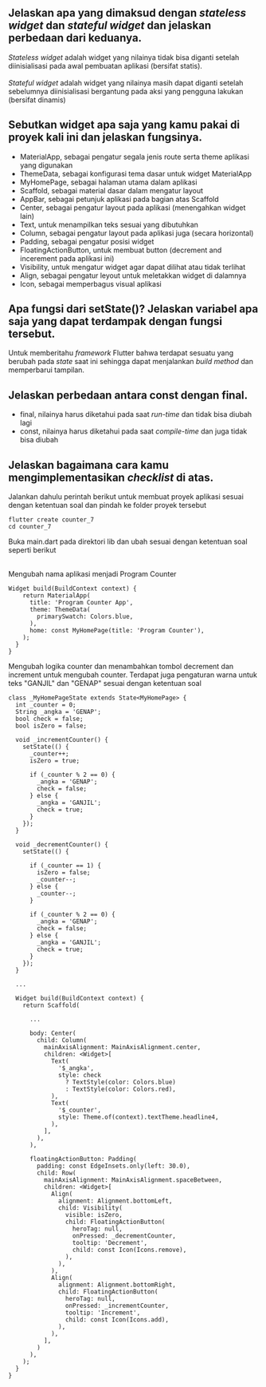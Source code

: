 ##  Jelaskan apa yang dimaksud dengan <i>stateless widget</i> dan <i>stateful widget</i> dan jelaskan perbedaan dari keduanya.

<i>Stateless widget</i> adalah widget yang nilainya tidak bisa diganti setelah diinisialisasi pada awal pembuatan aplikasi (bersifat statis). <br/><br/>
<i>Stateful widget</i> adalah widget yang nilainya masih dapat diganti setelah sebelumnya diinisialisasi bergantung pada aksi yang pengguna lakukan (bersifat dinamis)

##  Sebutkan widget apa saja yang kamu pakai di proyek kali ini dan jelaskan fungsinya.

* MaterialApp, sebagai pengatur segala jenis route serta theme aplikasi yang digunakan
* ThemeData, sebagai konfigurasi tema dasar untuk widget MaterialApp
* MyHomePage, sebagai halaman utama dalam aplikasi
* Scaffold, sebagai material dasar dalam mengatur layout
* AppBar, sebagai petunjuk aplikasi pada bagian atas Scaffold
* Center, sebagai pengatur layout pada aplikasi (menengahkan widget lain)
* Text, untuk menampilkan teks sesuai yang dibutuhkan
* Column, sebagai pengatur layout pada aplikasi juga (secara horizontal)
* Padding, sebagai pengatur posisi widget
* FloatingActionButton, untuk membuat button (decrement and incerement pada aplikasi ini)
* Visibility, untuk mengatur widget agar dapat dilihat atau tidak terlihat
* Align, sebagai pengatur leyout untuk meletakkan widget di dalamnya
* Icon, sebagai memperbagus visual aplikasi

##  Apa fungsi dari setState()? Jelaskan variabel apa saja yang dapat terdampak dengan fungsi tersebut.

Untuk memberitahu <i>framework</i> Flutter bahwa terdapat sesuatu yang berubah pada <i>state</i> saat ini sehingga dapat menjalankan <i>build method</i> dan memperbarui tampilan.

##  Jelaskan perbedaan antara const dengan final.

* final, nilainya harus diketahui pada saat <i>run-time</i> dan tidak bisa diubah lagi
* const, nilainya harus diketahui pada saat <i>compile-time</i> dan juga tidak bisa diubah

##  Jelaskan bagaimana cara kamu mengimplementasikan <i>checklist</i> di atas.

Jalankan dahulu perintah berikut untuk membuat proyek aplikasi sesuai dengan ketentuan soal dan pindah ke folder proyek tersebut
```
flutter create counter_7
cd counter_7
```

Buka main.dart pada direktori lib dan ubah sesuai dengan ketentuan soal seperti berikut<br/><br/>

Mengubah nama aplikasi menjadi Program Counter
```
Widget build(BuildContext context) {
    return MaterialApp(
      title: 'Program Counter App',
      theme: ThemeData(
        primarySwatch: Colors.blue,
      ),
      home: const MyHomePage(title: 'Program Counter'),
    );
  }
}
```

Mengubah logika counter dan menambahkan tombol decrement dan increment untuk mengubah counter. Terdapat juga pengaturan warna untuk teks "GANJIL" dan "GENAP" sesuai dengan ketentuan soal
```
class _MyHomePageState extends State<MyHomePage> {
  int _counter = 0;
  String _angka = 'GENAP';
  bool check = false;
  bool isZero = false;

  void _incrementCounter() {
    setState(() {
      _counter++;
      isZero = true;

      if (_counter % 2 == 0) {
        _angka = 'GENAP';
        check = false;
      } else {
        _angka = 'GANJIL';
        check = true;
      }
    });
  }

  void _decrementCounter() {
    setState(() {

      if (_counter == 1) {
        isZero = false;
        _counter--;
      } else {
        _counter--;
      }

      if (_counter % 2 == 0) {
        _angka = 'GENAP';
        check = false;
      } else {
        _angka = 'GANJIL';
        check = true;
      }
    });
  }
  
  ...
  
  Widget build(BuildContext context) {
    return Scaffold(
      
      ...
      
      body: Center(
        child: Column(
          mainAxisAlignment: MainAxisAlignment.center,
          children: <Widget>[
            Text(
              '$_angka',
              style: check
                ? TextStyle(color: Colors.blue)
                : TextStyle(color: Colors.red),
            ),
            Text(
              '$_counter',
              style: Theme.of(context).textTheme.headline4,
            ),
          ],
        ),
      ),
      
      floatingActionButton: Padding(
        padding: const EdgeInsets.only(left: 30.0),
        child: Row(
          mainAxisAlignment: MainAxisAlignment.spaceBetween,
          children: <Widget>[
            Align(
              alignment: Alignment.bottomLeft,
              child: Visibility(
                visible: isZero,
                child: FloatingActionButton(
                  heroTag: null,
                  onPressed: _decrementCounter,
                  tooltip: 'Decrement',
                  child: const Icon(Icons.remove),
                ),
              ),
            ),
            Align(
              alignment: Alignment.bottomRight,
              child: FloatingActionButton(
                heroTag: null,
                onPressed: _incrementCounter,
                tooltip: 'Increment',
                child: const Icon(Icons.add),
              ),
            ),
          ],
        )
      ),
    );
  }
}
```